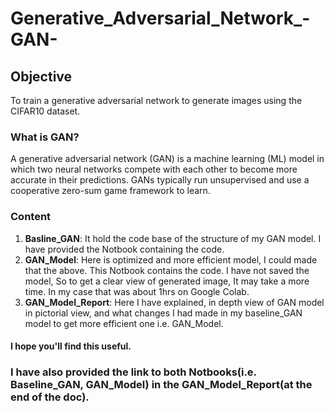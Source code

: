 # Generative_Adversarial_Network_-GAN-
## Objective
To train a generative adversarial network to generate images using the CIFAR10 dataset.

### What is GAN?
A generative adversarial network (GAN) is a machine learning (ML) model in which two neural networks compete with each other to become more accurate in their predictions. GANs typically run unsupervised and use a cooperative zero-sum game framework to learn.

### Content
1. **Basline_GAN**: It hold the code base of the structure of my GAN model. I have provided the Notbook containing the code.
2. **GAN_Model**: Here is optimized and more efficient model, I could made that the above. This Notbook contains the code. I have not saved the model, So to get a clear view of generated image, It may take a more time. In my case that was about 1hrs on Google Colab.
3. **GAN_Model_Report**: Here I have explained, in depth view of GAN model in pictorial view, and what changes I had made in my baseline_GAN model to get more efficient one i.e. GAN_Model.

#### I hope you'll find this useful. 
### I have also provided the link to both Notbooks(i.e. Baseline_GAN, GAN_Model) in the **GAN_Model_Report**(at the end of the doc). 

